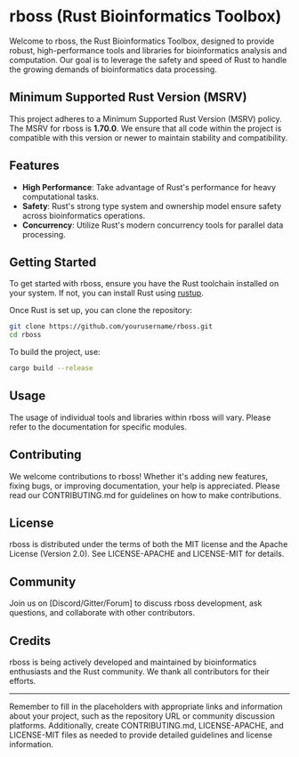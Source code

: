 # rboss (Rust Bioinformatics Toolbox)

Welcome to rboss, the Rust Bioinformatics Toolbox, designed to provide robust, high-performance tools and libraries for bioinformatics analysis and computation.
Our goal is to leverage the safety and speed of Rust to handle the growing demands of bioinformatics data processing.

## Minimum Supported Rust Version (MSRV)

This project adheres to a Minimum Supported Rust Version (MSRV) policy.
The MSRV for rboss is **1.70.0**.
We ensure that all code within the project is compatible with this version or newer to maintain stability and compatibility.

## Features

- **High Performance**: Take advantage of Rust's performance for heavy computational tasks.
- **Safety**: Rust's strong type system and ownership model ensure safety across bioinformatics operations.
- **Concurrency**: Utilize Rust's modern concurrency tools for parallel data processing.

## Getting Started

To get started with rboss, ensure you have the Rust toolchain installed on your system.
If not, you can install Rust using [rustup](https://rustup.rs/).

Once Rust is set up, you can clone the repository:

```bash
git clone https://github.com/yourusername/rboss.git
cd rboss
```

To build the project, use:

```bash
cargo build --release
```

## Usage

The usage of individual tools and libraries within rboss will vary. Please refer to the documentation for specific modules.

## Contributing

We welcome contributions to rboss! Whether it's adding new features, fixing bugs, or improving documentation, your help is appreciated. Please read our CONTRIBUTING.md for guidelines on how to make contributions.

## License

rboss is distributed under the terms of both the MIT license and the Apache License (Version 2.0). See LICENSE-APACHE and LICENSE-MIT for details.

## Community

Join us on [Discord/Gitter/Forum] to discuss rboss development, ask questions, and collaborate with other contributors.

## Credits

rboss is being actively developed and maintained by bioinformatics enthusiasts and the Rust community.
We thank all contributors for their efforts.

---

Remember to fill in the placeholders with appropriate links and information about your project, such as the repository URL or community discussion platforms.
Additionally, create CONTRIBUTING.md, LICENSE-APACHE, and LICENSE-MIT files as needed to provide detailed guidelines and license information.
